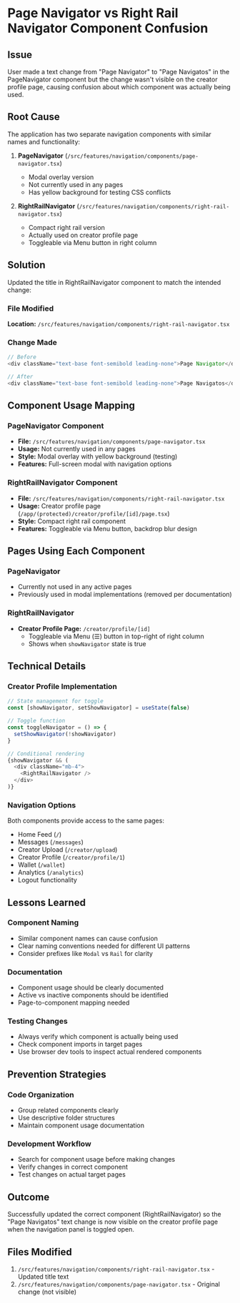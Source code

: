 # Page Navigator vs Right Rail Navigator Component Confusion

## Issue
User made a text change from "Page Navigator" to "Page Navigatos" in the PageNavigator component but the change wasn't visible on the creator profile page, causing confusion about which component was actually being used.

## Root Cause
The application has two separate navigation components with similar names and functionality:

1. **PageNavigator** (`/src/features/navigation/components/page-navigator.tsx`)
   - Modal overlay version
   - Not currently used in any pages
   - Has yellow background for testing CSS conflicts

2. **RightRailNavigator** (`/src/features/navigation/components/right-rail-navigator.tsx`)
   - Compact right rail version
   - Actually used on creator profile page
   - Toggleable via Menu button in right column

## Solution
Updated the title in RightRailNavigator component to match the intended change:

### File Modified
**Location:** `/src/features/navigation/components/right-rail-navigator.tsx`

### Change Made
```typescript
// Before
<div className="text-base font-semibold leading-none">Page Navigator</div>

// After  
<div className="text-base font-semibold leading-none">Page Navigatos</div>
```

## Component Usage Mapping

### PageNavigator Component
- **File:** `/src/features/navigation/components/page-navigator.tsx`
- **Usage:** Not currently used in any pages
- **Style:** Modal overlay with yellow background (testing)
- **Features:** Full-screen modal with navigation options

### RightRailNavigator Component  
- **File:** `/src/features/navigation/components/right-rail-navigator.tsx`
- **Usage:** Creator profile page (`/app/(protected)/creator/profile/[id]/page.tsx`)
- **Style:** Compact right rail component
- **Features:** Toggleable via Menu button, backdrop blur design

## Pages Using Each Component

### PageNavigator
- Currently not used in any active pages
- Previously used in modal implementations (removed per documentation)

### RightRailNavigator
- **Creator Profile Page:** `/creator/profile/[id]`
  - Toggleable via Menu (☰) button in top-right of right column
  - Shows when `showNavigator` state is true

## Technical Details

### Creator Profile Implementation
```typescript
// State management for toggle
const [showNavigator, setShowNavigator] = useState(false)

// Toggle function
const toggleNavigator = () => {
  setShowNavigator(!showNavigator)
}

// Conditional rendering
{showNavigator && (
  <div className="mb-4">
    <RightRailNavigator />
  </div>
)}
```

### Navigation Options
Both components provide access to the same pages:
- Home Feed (`/`)
- Messages (`/messages`) 
- Creator Upload (`/creator/upload`)
- Creator Profile (`/creator/profile/1`)
- Wallet (`/wallet`)
- Analytics (`/analytics`)
- Logout functionality

## Lessons Learned

### Component Naming
- Similar component names can cause confusion
- Clear naming conventions needed for different UI patterns
- Consider prefixes like `Modal` vs `Rail` for clarity

### Documentation
- Component usage should be clearly documented
- Active vs inactive components should be identified
- Page-to-component mapping needed

### Testing Changes
- Always verify which component is actually being used
- Check component imports in target pages
- Use browser dev tools to inspect actual rendered components

## Prevention Strategies

### Code Organization
- Group related components clearly
- Use descriptive folder structures
- Maintain component usage documentation

### Development Workflow
- Search for component usage before making changes
- Verify changes in correct component
- Test changes on actual target pages

## Outcome
Successfully updated the correct component (RightRailNavigator) so the "Page Navigatos" text change is now visible on the creator profile page when the navigation panel is toggled open.

## Files Modified
1. `/src/features/navigation/components/right-rail-navigator.tsx` - Updated title text
2. `/src/features/navigation/components/page-navigator.tsx` - Original change (not visible)
